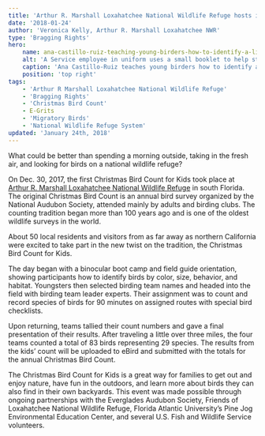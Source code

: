 ```yaml
---
title: 'Arthur R. Marshall Loxahatchee National Wildlife Refuge hosts inaugural Christmas Bird Count for Kids'
date: '2018-01-24'
author: 'Veronica Kelly, Arthur R. Marshall Loxahatchee NWR'
type: 'Bragging Rights'
hero:
    name: ana-castillo-ruiz-teaching-young-birders-how-to-identify-a-little-blue-heron-arm-loxahatchee.jpg
    alt: 'A Service employee in uniform uses a small booklet to help students identify birds.'
    caption: 'Ana Castillo-Ruiz teaches young birders how to identify a little blue heron. Photo, Ira Rappaport, FWS volunteer'
    position: 'top right'
tags:
    - 'Arthur R Marshall Loxahatchee National Wildlife Refuge'
    - 'Bragging Rights'
    - 'Christmas Bird Count'
    - E-Grits
    - 'Migratory Birds'
    - 'National Wildlife Refuge System'
updated: 'January 24th, 2018'
---
```


What could be better than spending a morning outside, taking in the fresh air, and looking for birds on a national wildlife refuge? 

On Dec. 30, 2017, the first Christmas Bird Count for Kids took place at [Arthur R. Marshall Loxahatchee National Wildlife Refuge](https://www.fws.gov/refuge/arm_loxahatchee/) in south Florida.
The original Christmas Bird Count is an annual bird survey organized by the National Audubon Society, attended mainly by adults and birding clubs. The counting tradition began more than 100 years ago and is one of the oldest wildlife surveys in the world. 

About 50 local residents and visitors from as far away as northern California were excited to take part in the new twist on the tradition, the Christmas Bird Count for Kids. 

The day began with a binocular boot camp and field guide orientation, showing participants how to identify birds by color, size, behavior, and habitat. Youngsters then selected birding team names and headed into the field with birding team leader experts.  Their assignment was to count and record species of birds for 90 minutes on assigned routes with special bird checklists. 

Upon returning, teams tallied their count numbers and gave a final presentation of their results. After traveling a little over three miles, the four teams counted a total of 83 birds representing 29 species. The results from the kids’ count will be uploaded to eBird and submitted with the totals for the annual Christmas Bird Count.

The Christmas Bird Count for Kids is a great way for families to get out and enjoy nature, have fun in the outdoors, and learn more about birds they can also find in their own backyards. This event was made possible through ongoing partnerships with the Everglades Audubon Society, Friends of Loxahatchee National Wildlife Refuge, Florida Atlantic University’s Pine Jog Environmental Education Center, and several U.S. Fish and Wildlife Service volunteers.
